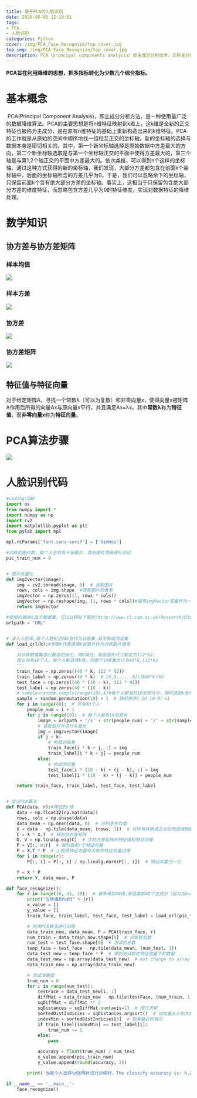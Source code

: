 ```yaml
---
title: 基于PCA的人脸识别
date: 2020-05-05 12:19:51
tags: 
- PCA
- 人脸识别
categories: Python
cover: /img/PCA_Face_Recognize/top_cover.jpg
top_img: /img/PCA_Face_Recognize/top_cover.jpg
description: PCA（principal components analysis）即主成分分析技术，又称主分量分析。主成分分析也称主分量分析，旨在利用降维的思想，把多指标转化为少数几个综合指标。
---
```


**PCA旨在利用降维的思想，把多指标转化为少数几个综合指标。**

# 基本概念

​		PCA(Principal Component Analysis)，即主成分分析方法，是一种使用最广泛的数据降维算法。PCA的主要思想是将n维特征映射到k维上，这k维是全新的正交特征也被称为主成分，是在原有n维特征的基础上重新构造出来的k维特征。PCA的工作就是从原始的空间中顺序地找一组相互正交的坐标轴，新的坐标轴的选择与数据本身是密切相关的。其中，第一个新坐标轴选择是原始数据中方差最大的方向，第二个新坐标轴选取是与第一个坐标轴正交的平面中使得方差最大的，第三个轴是与第1,2个轴正交的平面中方差最大的。依次类推，可以得到n个这样的坐标轴。通过这种方式获得的新的坐标轴，我们发现，大部分方差都包含在前面k个坐标轴中，后面的坐标轴所含的方差几乎为0。于是，我们可以忽略余下的坐标轴，只保留前面k个含有绝大部分方差的坐标轴。事实上，这相当于只保留包含绝大部分方差的维度特征，而忽略包含方差几乎为0的特征维度，实现对数据特征的降维处理。

# 数学知识

## 协方差与协方差矩阵

### 样本均值

![](/img/PCA_Face_Recognize/mean_value.jpg)

### 样本方差

![](/img/PCA_Face_Recognize/variance.jpg)

### 协方差

![](/img/PCA_Face_Recognize/covariance.jpg)

### 协方差矩阵

![](/img/PCA_Face_Recognize/covariance_matrix.jpg)

## 特征值与特征向量

​	对于给定矩阵A，寻找一个常数λ（可以为复数）和非零向量x，使得向量x被矩阵A作用后所得的向量Ax与原向量x平行，并且满足Ax=λx。其中**常数λ**称为**特征值**，而**非零向量x**称为**特征向量**。

# PCA算法步骤

![](/img/PCA_Face_Recognize/code.jpg)



# 人脸识别代码

```python
#coding:GBK
import os
from numpy import *
import numpy as np
import cv2
import matplotlib.pyplot as plt
from pylab import mpl

mpl.rcParams['font.sans-serif'] = ['SimHei']

#训练的图片数，每个人总共有十张图片，其他图片用来进行测试
pic_train_num = 9


# 图片矢量化
def img2vector(image):
    img = cv2.imread(image, 0)  # 读取图片
    rows, cols = img.shape  #获取图片的像素
    imgVector = np.zeros((1, rows * cols))
    imgVector = np.reshape(img, (1, rows * cols))#使用imgVector变量作为一个向量存储图片矢量化信息，初始值均设置为0
    return imgVector

#使用的是ORL官方数据集，可以从网址下载到(http://www.cl.cam.ac.uk/Research/DTG/attarchive/pub/data/att_faces.tar.Z)
orlpath = "ORL"


# 读入人脸库,每个人随机选择k张作为训练集,其余构成测试集
def load_orl(k):#参数K代表选择K张图片作为训练图片使用
    '''
    对训练数据集进行数组初始化，用0填充，每张图片尺寸都定为112*92,
    现在共有40个人，每个人都选择k张，则整个训练集大小为40*k,112*92
    '''
    train_face = np.zeros((40 * k, 112 * 92))
    train_label = np.zeros(40 * k)  # [0,0,.....0](共40*k个0)
    test_face = np.zeros((40 * (10 - k), 112 * 92))
    test_label = np.zeros(40 * (10 - k))
    # sample=random.sample(range(10),k)#每个人都有的10张照片中，随机选取k张作为训练样本(10个里面随机选取K个成为一个列表)
    sample = random.permutation(10) + 1  # 随机排序1-10 (0-9）+1
    for i in range(40):  # 共有40个人
        people_num = i + 1
        for j in range(10):  # 每个人都有10张照片
            image = orlpath + '/s' + str(people_num) + '/' + str(sample[j]) + '.jpg'
            # 读取图片并进行矢量化
            img = img2vector(image)
            if j < k:
                # 构成训练集
                train_face[i * k + j, :] = img
                train_label[i * k + j] = people_num
            else:
                # 构成测试集
                test_face[i * (10 - k) + (j - k), :] = img
                test_label[i * (10 - k) + (j - k)] = people_num

    return train_face, train_label, test_face, test_label


# 定义PCA算法
def PCA(data, r):#降低到r维
    data = np.float32(np.mat(data))
    rows, cols = np.shape(data)
    data_mean = np.mean(data, 0)  # 对列求平均值
    X = data - np.tile(data_mean, (rows, 1))  # 将所有样例减去对应均值得到A
    C = X * X.T  # 得到协方差矩阵
    D, V = np.linalg.eig(C)  # 求协方差矩阵的特征值和特征向量
    P = V[:, 0:r]  # 按列取前r个特征向量
    P = X.T * P  # 小矩阵特征向量向大矩阵特征向量过渡
    for i in range(r):
        P[:, i] = P[:, i] / np.linalg.norm(P[:, i])  # 特征向量归一化

    Y = X * P
    return Y, data_mean, P

def face_recognize():
    for r in range(10, 41, 10):  # 最多降到40维,即选取前40个主成分（因为当k=1时，只有40维)
        print("当降维到%d时" % (r))
        x_value = []
        y_value = []
        train_face, train_label, test_face, test_label = load_orl(pic_train_num)  # 得到数据集

        # 利用PCA算法进行训练
        data_train_new, data_mean, P = PCA(train_face, r)
        num_train = data_train_new.shape[0]  # 训练脸总数
        num_test = test_face.shape[0]  # 测试脸总数
        temp_face = test_face - np.tile(data_mean, (num_test, 1))
        data_test_new = temp_face * P  # 得到测试脸在特征向量下的数据
        data_test_new = np.array(data_test_new)  # mat change to array
        data_train_new = np.array(data_train_new)

        # 测试准确度
        true_num = 0
        for i in range(num_test):
            testFace = data_test_new[i, :]
            diffMat = data_train_new - np.tile(testFace, (num_train, 1))  # 训练数据与测试脸之间距离
            sqDiffMat = diffMat ** 2
            sqDistances = sqDiffMat.sum(axis=1)  # 按行求和
            sortedDistIndicies = sqDistances.argsort()  # 对向量从小到大排序，使用的是索引值,得到一个向量
            indexMin = sortedDistIndicies[0]  # 距离最近的索引
            if train_label[indexMin] == test_label[i]:
                true_num += 1
            else:
                pass

            accuracy = float(true_num) / num_test
            x_value.append(pic_train_num)
            y_value.append(round(accuracy, 2))

        print('当每个人选择%d张照片进行训练时，The classify accuracy is: %.2f%%' % (pic_train_num, accuracy * 100))

if __name__ == '__main__':
    face_recognize()
```

